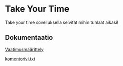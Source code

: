 # Take Your Time

Take your time sovelluksella selvität mihin tuhlaat aikasi!

## Dokumentaatio
[Vaatimusmäärittely](https://github.com/Muisku/ot-harjoitustyo/blob/master/todoapp/dokumentaatio/vaatimusm%C3%A4%C3%A4rittely.md)

[komentorivi.txt](https://github.com/Muisku/ot-harjoitustyo/blob/master/laskarit/viikko1/komentorivi.txt)
